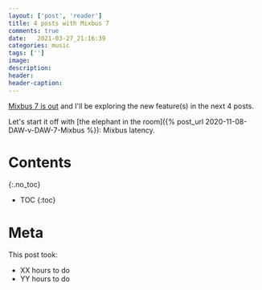 ```yaml
---
layout: ['post', 'reader']
title: 4 posts with Mixbus 7
comments: true
date:   2021-03-27_21:16:39 
categories: music
tags: ['']
image:
description:
header:
header-caption:
---
```


[Mixbus 7 is out](https://www.gearslutz.com/board/new-product-alert/1347220-harrison-introduces-mixbus32c-version-7-tapex-quot-tracking-performing-experience-quot.html) and I'll be exploring the new feature(s) in the next 4 posts.

Let's start it off with [the elephant in the room]({% post_url 2020-11-08-DAW-v-DAW-7-Mixbus %}): Mixbus latency.

<!--more-->


# Contents
{:.no_toc}
* TOC
{:toc}

# Meta

This post took:

* XX hours to do
* YY hours to do
